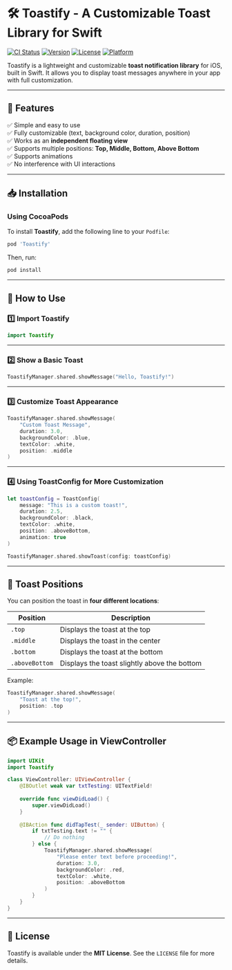 # 🛠 Toastify - A Customizable Toast Library for Swift

[![CI Status](https://img.shields.io/travis/tusharvijay24/Toastify.svg?style=flat)](https://travis-ci.org/tusharvijay24/Toastify)
[![Version](https://img.shields.io/cocoapods/v/Toastify.svg?style=flat)](https://cocoapods.org/pods/Toastify)
[![License](https://img.shields.io/cocoapods/l/Toastify.svg?style=flat)](https://cocoapods.org/pods/Toastify)
[![Platform](https://img.shields.io/cocoapods/p/Toastify.svg?style=flat)](https://cocoapods.org/pods/Toastify)


Toastify is a lightweight and customizable **toast notification library** for iOS, built in Swift. It allows you to display toast messages anywhere in your app with full customization.

---

## 📌 Features
✅ Simple and easy to use  
✅ Fully customizable (text, background color, duration, position)  
✅ Works as an **independent floating view**  
✅ Supports multiple positions: **Top, Middle, Bottom, Above Bottom**  
✅ Supports animations  
✅ No interference with UI interactions  

---

## 📥 Installation
### Using CocoaPods
To install **Toastify**, add the following line to your `Podfile`:

```ruby
pod 'Toastify'
```

Then, run:

```sh
pod install
```

---

## 🚀 How to Use
### 1️⃣ Import Toastify
```swift
import Toastify
```

---

### 2️⃣ Show a Basic Toast
```swift
ToastifyManager.shared.showMessage("Hello, Toastify!")
```

---

### 3️⃣ Customize Toast Appearance
```swift
ToastifyManager.shared.showMessage(
    "Custom Toast Message",
    duration: 3.0,
    backgroundColor: .blue,
    textColor: .white,
    position: .middle
)
```

---

### 4️⃣ Using ToastConfig for More Customization
```swift
let toastConfig = ToastConfig(
    message: "This is a custom toast!",
    duration: 2.5,
    backgroundColor: .black,
    textColor: .white,
    position: .aboveBottom,
    animation: true
)

ToastifyManager.shared.showToast(config: toastConfig)
```

---

## 📌 Toast Positions
You can position the toast in **four different locations**:

| Position      | Description |
|--------------|-------------|
| `.top`       | Displays the toast at the top |
| `.middle`    | Displays the toast in the center |
| `.bottom`    | Displays the toast at the bottom |
| `.aboveBottom` | Displays the toast slightly above the bottom |

Example:
```swift
ToastifyManager.shared.showMessage(
    "Toast at the top!",
    position: .top
)
```

---

## 📦 Example Usage in ViewController
```swift
import UIKit
import Toastify

class ViewController: UIViewController {
    @IBOutlet weak var txtTesting: UITextField!
    
    override func viewDidLoad() {
        super.viewDidLoad()
    }
    
    @IBAction func didTapTest(_ sender: UIButton) {
        if txtTesting.text != "" {
            // Do nothing
        } else {
            ToastifyManager.shared.showMessage(
                "Please enter text before proceeding!",
                duration: 3.0,
                backgroundColor: .red,
                textColor: .white,
                position: .aboveBottom
            )
        }
    }
}
```

---

## 📄 License
Toastify is available under the **MIT License**. See the `LICENSE` file for more details.

